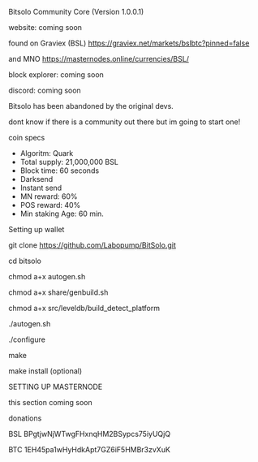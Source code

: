 Bitsolo Community Core (Version 1.0.0.1) 

website: coming soon 

found on Graviex (BSL) https://graviex.net/markets/bslbtc?pinned=false 

and MNO https://masternodes.online/currencies/BSL/ 

block explorer: coming soon 

discord: coming soon 

 
Bitsolo has been abandoned by the original devs. 

dont know if there is a community out there but im going to start one! 

coin specs 
- Algoritm: Quark
- Total supply: 21,000,000 BSL
- Block time: 60 seconds
- Darksend
- Instant send
- MN reward: 60%
- POS reward: 40%
- Min staking Age: 60 min.

Setting up wallet 

git clone https://github.com/Labopump/BitSolo.git 

cd bitsolo 

chmod a+x autogen.sh 

chmod a+x share/genbuild.sh 

chmod a+x src/leveldb/build_detect_platform 

./autogen.sh 

./configure 

make 

make install (optional) 


SETTING UP MASTERNODE 

this section coming soon 


donations 

BSL BPgtjwNjWTwgFHxnqHM2BSypcs75iyUQjQ 

BTC 1EH45pa1wHyHdkApt7GZ6iF5HMBr3zvXuK 
